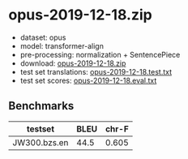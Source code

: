 # opus-2019-12-18.zip

* dataset: opus
* model: transformer-align
* pre-processing: normalization + SentencePiece
* download: [opus-2019-12-18.zip](https://object.pouta.csc.fi/OPUS-MT-dev/bzs-en/opus-2019-12-18.zip)
* test set translations: [opus-2019-12-18.test.txt](https://object.pouta.csc.fi/OPUS-MT-dev/bzs-en/opus-2019-12-18.test.txt)
* test set scores: [opus-2019-12-18.eval.txt](https://object.pouta.csc.fi/OPUS-MT-dev/bzs-en/opus-2019-12-18.eval.txt)

## Benchmarks

| testset               | BLEU  | chr-F |
|-----------------------|-------|-------|
| JW300.bzs.en 	| 44.5 	| 0.605 |

